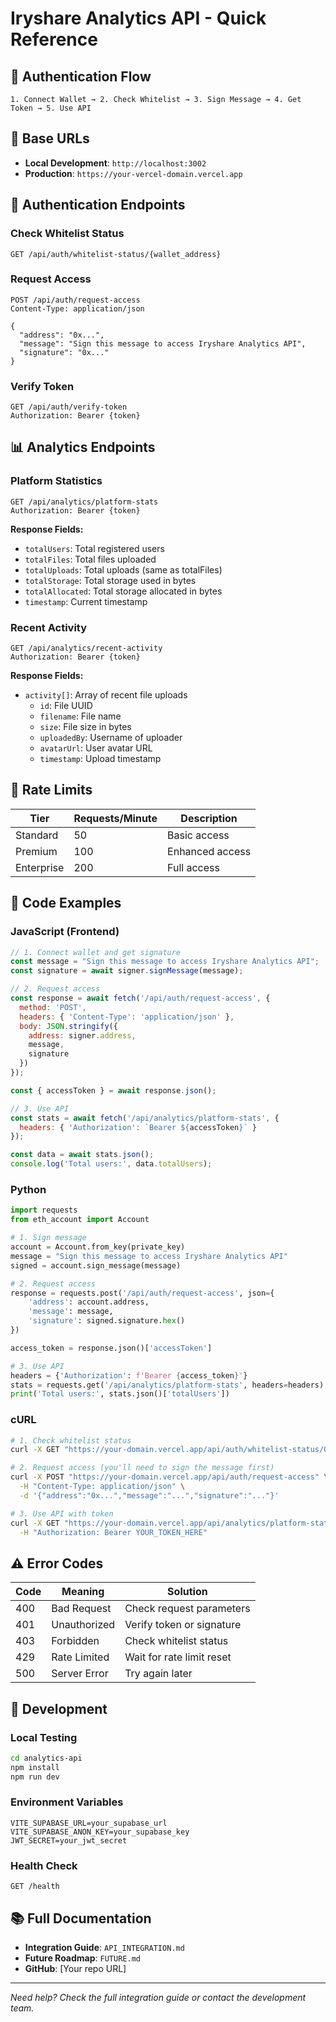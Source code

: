 # Iryshare Analytics API - Quick Reference

## 🔐 Authentication Flow

```
1. Connect Wallet → 2. Check Whitelist → 3. Sign Message → 4. Get Token → 5. Use API
```

## 📍 Base URLs
- **Local Development**: `http://localhost:3002`
- **Production**: `https://your-vercel-domain.vercel.app`

## 🔑 Authentication Endpoints

### Check Whitelist Status
```http
GET /api/auth/whitelist-status/{wallet_address}
```

### Request Access
```http
POST /api/auth/request-access
Content-Type: application/json

{
  "address": "0x...",
  "message": "Sign this message to access Iryshare Analytics API",
  "signature": "0x..."
}
```

### Verify Token
```http
GET /api/auth/verify-token
Authorization: Bearer {token}
```

## 📊 Analytics Endpoints

### Platform Statistics
```http
GET /api/analytics/platform-stats
Authorization: Bearer {token}
```

**Response Fields:**
- `totalUsers`: Total registered users
- `totalFiles`: Total files uploaded
- `totalUploads`: Total uploads (same as totalFiles)
- `totalStorage`: Total storage used in bytes
- `totalAllocated`: Total storage allocated in bytes
- `timestamp`: Current timestamp

### Recent Activity
```http
GET /api/analytics/recent-activity
Authorization: Bearer {token}
```

**Response Fields:**
- `activity[]`: Array of recent file uploads
  - `id`: File UUID
  - `filename`: File name
  - `size`: File size in bytes
  - `uploadedBy`: Username of uploader
  - `avatarUrl`: User avatar URL
  - `timestamp`: Upload timestamp

## 🚦 Rate Limits

| Tier | Requests/Minute | Description |
|------|----------------|-------------|
| Standard | 50 | Basic access |
| Premium | 100 | Enhanced access |
| Enterprise | 200 | Full access |

## 📝 Code Examples

### JavaScript (Frontend)
```javascript
// 1. Connect wallet and get signature
const message = "Sign this message to access Iryshare Analytics API";
const signature = await signer.signMessage(message);

// 2. Request access
const response = await fetch('/api/auth/request-access', {
  method: 'POST',
  headers: { 'Content-Type': 'application/json' },
  body: JSON.stringify({
    address: signer.address,
    message,
    signature
  })
});

const { accessToken } = await response.json();

// 3. Use API
const stats = await fetch('/api/analytics/platform-stats', {
  headers: { 'Authorization': `Bearer ${accessToken}` }
});

const data = await stats.json();
console.log('Total users:', data.totalUsers);
```

### Python
```python
import requests
from eth_account import Account

# 1. Sign message
account = Account.from_key(private_key)
message = "Sign this message to access Iryshare Analytics API"
signed = account.sign_message(message)

# 2. Request access
response = requests.post('/api/auth/request-access', json={
    'address': account.address,
    'message': message,
    'signature': signed.signature.hex()
})

access_token = response.json()['accessToken']

# 3. Use API
headers = {'Authorization': f'Bearer {access_token}'}
stats = requests.get('/api/analytics/platform-stats', headers=headers)
print('Total users:', stats.json()['totalUsers'])
```

### cURL
```bash
# 1. Check whitelist status
curl -X GET "https://your-domain.vercel.app/api/auth/whitelist-status/0x..."

# 2. Request access (you'll need to sign the message first)
curl -X POST "https://your-domain.vercel.app/api/auth/request-access" \
  -H "Content-Type: application/json" \
  -d '{"address":"0x...","message":"...","signature":"..."}'

# 3. Use API with token
curl -X GET "https://your-domain.vercel.app/api/analytics/platform-stats" \
  -H "Authorization: Bearer YOUR_TOKEN_HERE"
```

## ⚠️ Error Codes

| Code | Meaning | Solution |
|------|---------|----------|
| 400 | Bad Request | Check request parameters |
| 401 | Unauthorized | Verify token or signature |
| 403 | Forbidden | Check whitelist status |
| 429 | Rate Limited | Wait for rate limit reset |
| 500 | Server Error | Try again later |

## 🔧 Development

### Local Testing
```bash
cd analytics-api
npm install
npm run dev
```

### Environment Variables
```env
VITE_SUPABASE_URL=your_supabase_url
VITE_SUPABASE_ANON_KEY=your_supabase_key
JWT_SECRET=your_jwt_secret
```

### Health Check
```http
GET /health
```

## 📚 Full Documentation
- **Integration Guide**: `API_INTEGRATION.md`
- **Future Roadmap**: `FUTURE.md`
- **GitHub**: [Your repo URL]

---

*Need help? Check the full integration guide or contact the development team.*
